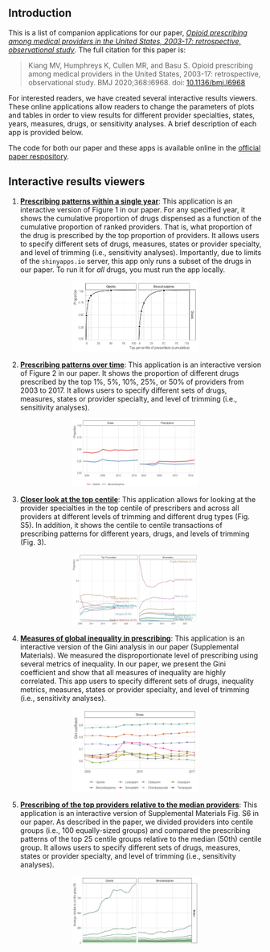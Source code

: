 
## Introduction

This is a list of companion applications for our paper, [*Opioid
prescribing among medical providers in the United States, 2003-17:
retrospective, observational
study*](https://www.doi.org/10.1136/bmj.l6968). The full citation for
this paper is:

> Kiang MV, Humphreys K, Cullen MR, and Basu S. Opioid prescribing among
> medical providers in the United States, 2003-17: retrospective,
> observational study. BMJ 2020;368:l6968. doi:
> [10.1136/bmj.l6968](https://www.doi.org/10.1136/bmj.l6968)

For interested readers, we have created several interactive results
viewers. These online applications allow readers to change the
parameters of plots and tables in order to view results for different
provider specialties, states, years, measures, drugs, or sensitivity
analyses. A brief description of each app is provided below.

The code for both our paper and these apps is available online in the
[official paper
respository](https://mathewkiang.com/disproportionate_prescribing).

## Interactive results viewers

1.  [**Prescribing patterns within a single
    year**](https://sanjaybasu.shinyapps.io/lorenz_curve_app/): This
    application is an interactive version of Figure 1 in our paper. For
    any specified year, it shows the cumulative proportion of drugs
    dispensed as a function of the cumulative proportion of ranked
    providers. That is, what proportion of the drug is prescribed by the
    top proportion of providers. It allows users to specify different
    sets of drugs, measures, states or provider specialty, and level of
    trimming (i.e., sensitivity analyses). Importantly, due to limits of
    the `shinyapps.io` server, this app only runs a subset of the drugs
    in our paper. To run it for *all* drugs, you must run the app
    locally.

<p align="center">

<img src="./../misc/lorenz_app_sample.png" width="50%" />

</p>

2.  [**Prescribing patterns over
    time**](https://sanjaybasu.shinyapps.io/prescribing_over_time_app/):
    This application is an interactive version of Figure 2 in our paper.
    It shows the proportion of different drugs prescribed by the top 1%,
    5%, 10%, 25%, or 50% of providers from 2003 to 2017. It allows users
    to specify different sets of drugs, measures, states or provider
    specialty, and level of trimming (i.e., sensitivity analyses).

<p align="center">

<img src="./../misc/top_centile_prescribing_sample.png" width="50%" />

</p>

3.  [**Closer look at the top
    centile**](https://sanjaybasu.shinyapps.io/inequality_over_time_app/):
    This application allows for looking at the provider specialties in
    the top centile of prescribers and across all providers at different
    levels of trimming and different drug types (Fig. S5). In addition,
    it shows the centile to centile transactions of prescribing patterns
    for different years, drugs, and levels of trimming (Fig. 3).

<p align="center">

<img src="./../misc/top_centile_app_sample.png" width="50%" />

</p>

4.  [**Measures of global inequality in
    prescribing**](https://sanjaybasu.shinyapps.io/top_centile_app/):
    This application is an interactive version of the Gini analysis in
    our paper (Supplemental Materials). We measured the disproportionate
    level of prescribing using several metrics of inequality. In our
    paper, we present the Gini coefficient and show that all measures of
    inequality are highly correlated. This app users to specify
    different sets of drugs, inequality metrics, measures, states or
    provider specialty, and level of trimming (i.e., sensitivity
    analyses).

<p align="center">

<img src="./../misc/ineq_app_sample.png" width="50%" />

</p>

5.  [**Prescribing of the top providers relative to the median
    providers**](https://sanjaybasu.shinyapps.io/ntile_relative_app/):
    This application is an interactive version of Supplemental Materials
    Fig. S6 in our paper. As described in the paper, we divided
    providers into centile groups (i.e., 100 equally-sized groups) and
    compared the prescribing patterns of the top 25 centile groups
    relative to the median (50th) centile group. It allows users to
    specify different sets of drugs, measures, states or provider
    specialty, and level of trimming (i.e., sensitivity analyses).

<p align="center">

<img src="./../misc/rel_prescribing_app_sample.png" width="50%" />

</p>
